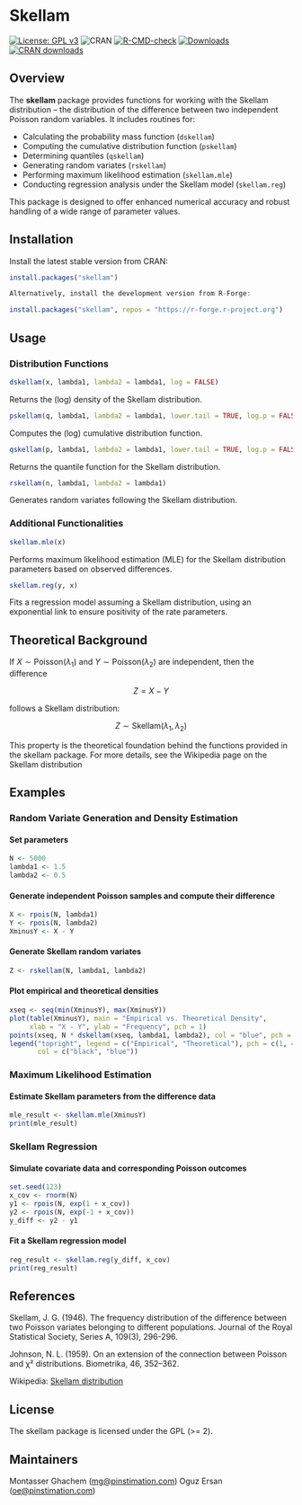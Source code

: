 # Skellam

[![License: GPL v3](https://img.shields.io/badge/License-GPLv3-blue.svg)](https://www.gnu.org/licenses/gpl-3.0)
![CRAN](https://www.r-pkg.org/badges/version-ago/skellam)
[![R-CMD-check](https://github.com/monty-se/skellam/actions/workflows/rhub.yaml/badge.svg)](https://github.com/monty-se/skellam/actions/workflows/rhub.yaml)
[![Downloads](https://cranlogs.r-pkg.org/badges/grand-total/skellam)](https://cranlogs.r-pkg.org/badges/grand-total/skellam)
[![CRAN downloads](https://cranlogs.r-pkg.org/badges/skellam)](https://cran.r-project.org/package=skellam)
## Overview

The **skellam** package provides functions for working with the Skellam distribution – the distribution of the difference between two independent Poisson random variables. It includes routines for:
- Calculating the probability mass function (`dskellam`)
- Computing the cumulative distribution function (`pskellam`)
- Determining quantiles (`qskellam`)
- Generating random variates (`rskellam`)
- Performing maximum likelihood estimation (`skellam.mle`)
- Conducting regression analysis under the Skellam model (`skellam.reg`)

This package is designed to offer enhanced numerical accuracy and robust handling of a wide range of parameter values.

## Installation

Install the latest stable version from CRAN:

```r
install.packages("skellam")

Alternatively, install the development version from R-Forge:

install.packages("skellam", repos = "https://r-forge.r-project.org")

```
## Usage
### Distribution Functions

```r
dskellam(x, lambda1, lambda2 = lambda1, log = FALSE)
```
Returns the (log) density of the Skellam distribution.

```r
pskellam(q, lambda1, lambda2 = lambda1, lower.tail = TRUE, log.p = FALSE)
```
Computes the (log) cumulative distribution function.

```r
qskellam(p, lambda1, lambda2 = lambda1, lower.tail = TRUE, log.p = FALSE)
```
Returns the quantile function for the Skellam distribution.

```r
rskellam(n, lambda1, lambda2 = lambda1)
```
Generates random variates following the Skellam distribution.

### Additional Functionalities

```r
skellam.mle(x)
```
Performs maximum likelihood estimation (MLE) for the Skellam distribution parameters based on observed differences.

```r
skellam.reg(y, x)
```
Fits a regression model assuming a Skellam distribution, using an exponential link to ensure positivity of the rate parameters.

## Theoretical Background

If $X \sim \text{Poisson}(\lambda_1)$ and $Y \sim \text{Poisson}(\lambda_2)$ are independent, then the difference

$$
Z = X - Y
$$

follows a Skellam distribution:

$$
Z \sim \text{Skellam}(\lambda_1, \lambda_2)
$$

This property is the theoretical foundation behind the functions provided in the skellam package. For more details, see the Wikipedia page on the Skellam distribution ​

## Examples

### Random Variate Generation and Density Estimation

#### Set parameters

```r
N <- 5000
lambda1 <- 1.5
lambda2 <- 0.5

```
#### Generate independent Poisson samples and compute their difference

```r
X <- rpois(N, lambda1)
Y <- rpois(N, lambda2)
XminusY <- X - Y
```
#### Generate Skellam random variates

```r
Z <- rskellam(N, lambda1, lambda2)
```

#### Plot empirical and theoretical densities

```r
xseq <- seq(min(XminusY), max(XminusY))
plot(table(XminusY), main = "Empirical vs. Theoretical Density", 
     xlab = "X - Y", ylab = "Frequency", pch = 1)
points(xseq, N * dskellam(xseq, lambda1, lambda2), col = "blue", pch = 4)
legend("topright", legend = c("Empirical", "Theoretical"), pch = c(1, 4), 
       col = c("black", "blue"))
```

### Maximum Likelihood Estimation

#### Estimate Skellam parameters from the difference data

```r
mle_result <- skellam.mle(XminusY)
print(mle_result)
```

### Skellam Regression

#### Simulate covariate data and corresponding Poisson outcomes

```r
set.seed(123)
x_cov <- rnorm(N)
y1 <- rpois(N, exp(1 + x_cov))
y2 <- rpois(N, exp(-1 + x_cov))
y_diff <- y2 - y1
```
#### Fit a Skellam regression model

```r
reg_result <- skellam.reg(y_diff, x_cov)
print(reg_result)
```
## References

Skellam, J. G. (1946). The frequency distribution of the difference between two Poisson variates belonging to different populations. Journal of the Royal Statistical Society, Series A, 109(3), 296-296.

Johnson, N. L. (1959). On an extension of the connection between Poisson and χ² distributions. Biometrika, 46, 352–362.

Wikipedia: [Skellam distribution](https://en.wikipedia.org/wiki/Skellam_distribution)

## License

The skellam package is licensed under the GPL (>= 2).

## Maintainers

Montasser Ghachem (mg@pinstimation.com)
Oguz Ersan (oe@pinstimation.com)
